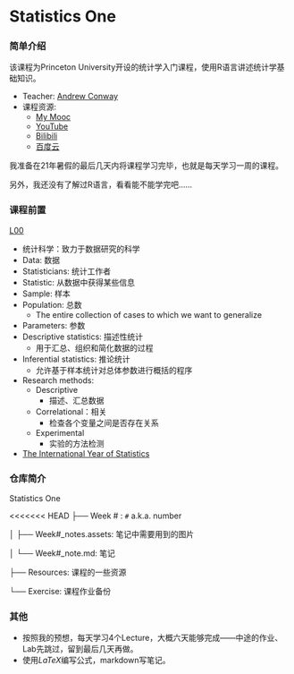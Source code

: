 # Statistics One

### 简单介绍

该课程为Princeton University开设的统计学入门课程，使用R语言讲述统计学基础知识。

* Teacher: [Andrew Conway](https://www.cgu.edu/people/andrew-conway/)
* 课程资源:
  * [My Mooc](https://www.my-mooc.com/zh/mooc/stats1/)
  * [YouTube](https://www.youtube.com/watch?v=VJlpQs4a5LI)
  * [Bilibili](https://www.bilibili.com/video/BV1sy4y1e7Eg)
  * [百度云](https://pan.baidu.com/s/1nt2s7R7?_at_=1629445468176#list/path=%2F&parentPath=%2Fsharelink3442679539-488096585883327)

我准备在21年暑假的最后几天内将课程学习完毕，也就是每天学习一周的课程。

另外，我还没有了解过R语言，看看能不能学完吧……

### 课程前置

[L00](./Resources/Stats1.13.L00.AIR.pdf)

* 统计科学：致力于数据研究的科学
* Data: 数据
* Statisticians: 统计工作者
* Statistic: 从数据中获得某些信息
* Sample: 样本
* Population: 总数
  * The entire collection of cases to which we want to generalize
* Parameters: 参数
* Descriptive statistics: 描述性统计
  * 用于汇总、组织和简化数据的过程
* Inferential statistics: 推论统计
  * 允许基于样本统计对总体参数进行概括的程序
* Research methods:
  * Descriptive
    * 描述、汇总数据
  * Correlational：相关
    * 检查各个变量之间是否存在关系
  * Experimental
    * 实验的方法检测
* [The International Year of Statistics](https://www.statistics2013.org)

### 仓库简介

Statistics One

<<<<<<< HEAD
├── Week # :  `#` a.k.a. number

│     ├── Week#\_notes.assets: 笔记中需要用到的图片

│     └── Week#\_note.md: 笔记

├── Resources: 课程的一些资源

└── Exercise: 课程作业备份

### 其他

* 按照我的预想，每天学习4个Lecture，大概六天能够完成——中途的作业、Lab先跳过，留到最后几天再做。
* 使用$LaTeX$编写公式，markdown写笔记。

